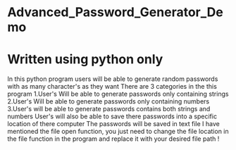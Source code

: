 # Advanced_Password_Generator_Demo
# Written using python only
In this python program users will be able to generate random passwords with as many character's as they want
There are 3 categories in the this program
1.User's Will be able to generate passwords only containing strings
2.User's Will be able to generate passwords only containing numbers
3.User's will be able to generate passwords contains both strings and numbers
User's will also be able to save there passwords into a specific location of there computer
The passwords will be saved in text file
I have mentioned the file open function, you just need to change the file location in the file function in the program and replace it with your desired file path !
